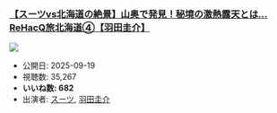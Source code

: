 ### [【スーツvs北海道の絶景】山奥で発見！秘境の激熱露天とは…ReHacQ旅北海道④【羽田圭介】](https://www.youtube.com/watch?v=NBzmoxG8ytY)
[![](https://img.youtube.com/vi/NBzmoxG8ytY/sddefault.jpg)](https://www.youtube.com/watch?v=NBzmoxG8ytY)
-   公開日: 2025-09-19
-   視聴数: 35,267
-   **いいね数: 682**
-   出演者: [スーツ](/rehacq_fan/people/スーツ "wikilink"), [羽田圭介](/rehacq_fan/people/羽田圭介 "wikilink")
